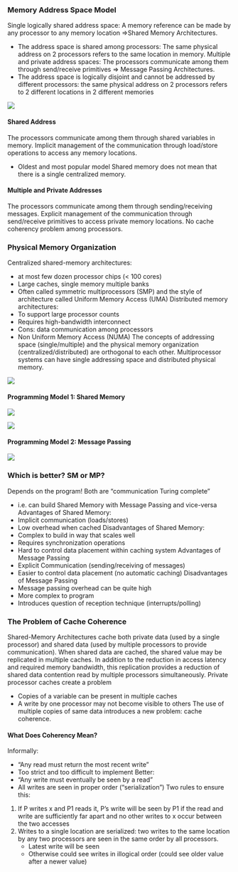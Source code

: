 ### Memory Address Space Model
Single logically shared address space: A memory reference can be made by any processor to any memory location $\Rightarrow$Shared Memory Architectures.
- The address space is shared among processors: The same physical address on 2 processors refers to the same location in memory.
Multiple and private address spaces: The processors communicate among them through send/receive primitives $\Rightarrow$ Message Passing Architectures. 
- The address space is logically disjoint and cannot be addressed by different processors: the same physical address on 2 processors refers to 2 different locations in 2 different memories

![](https://i.imgur.com/QzLhdxF.png)

#### Shared Address
The processors communicate among them through shared variables in memory.
Implicit management of the communication through load/store operations to access any 
memory locations.
- Oldest and most popular model
Shared memory does not mean that there is a single centralized memory.
#### Multiple and Private Addresses
The processors communicate among them through sending/receiving messages.
Explicit management of the communication through send/receive primitives to access 
private memory locations.
No cache coherency problem among processors.
### Physical Memory Organization
Centralized shared-memory architectures:
- at most few dozen processor chips (< 100 cores)
- Large caches, single memory multiple banks
- Often called symmetric multiprocessors (SMP) and the style of architecture called Uniform Memory Access (UMA)
Distributed memory architectures:
- To support large processor counts
- Requires high-bandwidth interconnect
- Cons: data communication among processors
- Non Uniform Memory Access (NUMA)
The concepts of addressing space (single/multiple) and the physical memory 
organization (centralized/distributed) are orthogonal to each other.
Multiprocessor systems can have single addressing space and distributed physical 
memory.

![](https://i.imgur.com/ZocO9TF.png)

#### Programming Model 1: Shared Memory
![](https://i.imgur.com/bXr5DZS.png)

![](https://i.imgur.com/aFilj0n.png)

#### Programming Model 2: Message Passing
![](https://i.imgur.com/OPafOFn.png)

### Which is better? SM or MP?
Depends on the program!
Both are “communication Turing complete”
- i.e. can build Shared Memory with Message Passing and vice-versa
Advantages of Shared Memory:
- Implicit communication (loads/stores)
- Low overhead when cached
Disadvantages of Shared Memory:
- Complex to build in way that scales well
- Requires synchronization operations
- Hard to control data placement within caching system
Advantages of Message Passing
- Explicit Communication (sending/receiving of messages)
- Easier to control data placement (no automatic caching)
Disadvantages of Message Passing
- Message passing overhead can be quite high
- More complex to program
- Introduces question of reception technique (interrupts/polling)
### The Problem of Cache Coherence
Shared-Memory Architectures cache both private data (used by a single processor) and shared data (used by multiple processors to provide communication).
When shared data are cached, the shared value may be replicated in multiple caches.
In addition to the reduction in access latency and required memory bandwidth, this replication provides a reduction of shared data contention read by multiple processors simultaneously.
Private processor caches create a problem
- Copies of a variable can be present in multiple caches 
- A write by one processor may not become visible to others
The use of multiple copies of same data introduces a new problem: cache coherence.
#### What Does Coherency Mean?
Informally:
- “Any read must return the most recent write”
- Too strict and too difficult to implement
Better:
- “Any write must eventually be seen by a read”
- All writes are seen in proper order (“serialization”)
Two rules to ensure this:
1. If P writes x and P1 reads it, P’s write will be seen by P1 if the read and write are sufficiently far apart and no other writes to x occur between the two accesses
2. Writes to a single location are serialized: two writes to the same location by any two processors are seen in the same order by all processors. 
	- Latest write will be seen
	-  Otherwise could see writes in illogical order (could see older value after a newer value)
